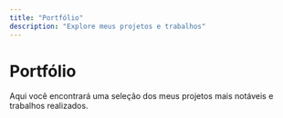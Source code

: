 ```yaml
---
title: "Portfólio"
description: "Explore meus projetos e trabalhos"
---
```


# Portfólio

Aqui você encontrará uma seleção dos meus projetos mais notáveis e trabalhos realizados. 